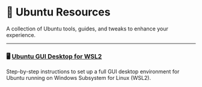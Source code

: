 # 🌟 Ubuntu Resources

A collection of Ubuntu tools, guides, and tweaks to enhance your experience.

---

### 🖥️ [Ubuntu GUI Desktop for WSL2](https://github.com/patricnilackshan/linux/tree/main/Ubuntu/WSL)
Step-by-step instructions to set up a full GUI desktop environment for Ubuntu running on Windows Subsystem for Linux (WSL2).
